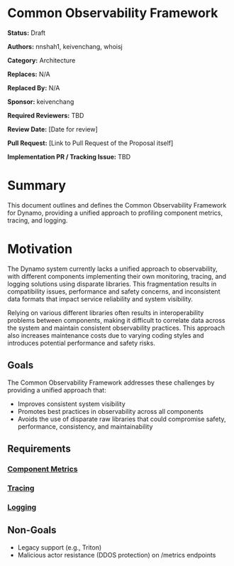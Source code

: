 # Common Observability Framework

**Status:** Draft

**Authors:** nnshah1, keivenchang, whoisj

**Category:** Architecture

**Replaces:** N/A

**Replaced By:** N/A

**Sponsor:** keivenchang

**Required Reviewers:** TBD

**Review Date:** [Date for review]

**Pull Request:** [Link to Pull Request of the Proposal itself]

**Implementation PR / Tracking Issue:** TBD

# Summary

This document outlines and defines the Common Observability Framework for Dynamo, providing a unified approach to profiling component metrics, tracing, and logging.

# Motivation

The Dynamo system currently lacks a unified approach to observability, with different components implementing their own monitoring, tracing, and logging solutions using disparate libraries. This fragmentation results in compatibility issues, performance and safety concerns, and inconsistent data formats that impact service reliability and system visibility.

Relying on various different libraries often results in interoperability problems between components, making it difficult to correlate data across the system and maintain consistent observability practices. This approach also increases maintenance costs due to varying coding styles and introduces potential performance and safety risks.

## Goals

The Common Observability Framework addresses these challenges by providing a unified approach that:

* Improves consistent system visibility
* Promotes best practices in observability across all components
* Avoids the use of disparate raw libraries that could compromise safety, performance, consistency, and maintainability

## Requirements

### [Component Metrics](./NNNN-observability-component-metrics.md)

### [Tracing](./NNNN-observability-tracing.md)

### [Logging](./NNNN-observability-logging.md)

## Non-Goals

* Legacy support (e.g., Triton)
* Malicious actor resistance (DDOS protection) on /metrics endpoints
